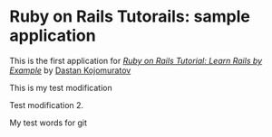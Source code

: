 # Ruby on Rails Tutorails: sample application
This is the first application for [*Ruby on Rails Tutorial: Learn Rails by Example*](http://railstutorial.rog/) by [Dastan Kojomuratov](https://github.com/dastanko)

This is my test modification

Test modification 2.

My test words for git
